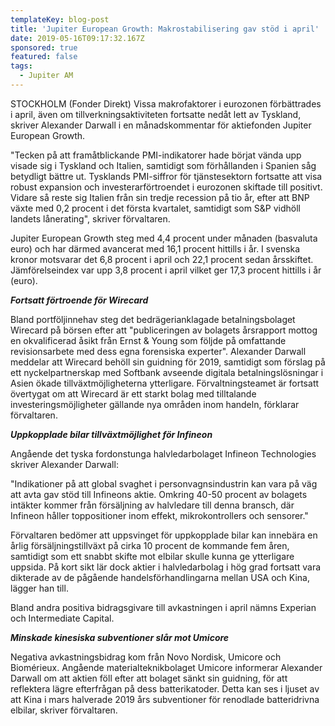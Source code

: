 ```yaml
---
templateKey: blog-post
title: 'Jupiter European Growth: Makrostabilisering gav stöd i april'
date: 2019-05-16T09:17:32.167Z
sponsored: true
featured: false
tags:
  - Jupiter AM
---
```

STOCKHOLM (Fonder Direkt) Vissa makrofaktorer i eurozonen förbättrades i april, även om tillverkningsaktiviteten fortsatte nedåt lett av Tyskland, skriver Alexander Darwall i en månadskommentar för aktiefonden Jupiter European Growth.



"Tecken på att framåtblickande PMI-indikatorer hade börjat vända upp visade sig i Tyskland och Italien, samtidigt som förhållanden i Spanien såg betydligt bättre ut. Tysklands PMI-siffror för tjänstesektorn fortsatte att visa robust expansion och investerarförtroendet i eurozonen skiftade till positivt. Vidare så reste sig Italien från sin tredje recession på tio år, efter att BNP växte med 0,2 procent i det första kvartalet, samtidigt som S&P vidhöll landets lånerating", skriver förvaltaren.



Jupiter European Growth steg med 4,4 procent under månaden (basvaluta euro) och har därmed avancerat med 16,1 procent hittills i år. I svenska kronor motsvarar det 6,8 procent i april och 22,1 procent sedan årsskiftet. Jämförelseindex var upp 3,8 procent i april vilket ger 17,3 procent hittills i år (euro).



**_Fortsatt förtroende för Wirecard_**



Bland portföljinnehav steg det bedrägerianklagade betalningsbolaget Wirecard på börsen efter att "publiceringen av bolagets årsrapport mottog en okvalificerad åsikt från Ernst & Young som följde på omfattande revisionsarbete med dess egna forensiska experter". Alexander Darwall meddelar att Wirecard behöll sin guidning för 2019, samtidigt som förslag på ett nyckelpartnerskap med Softbank avseende digitala betalningslösningar i Asien ökade tillväxtmöjligheterna ytterligare. Förvaltningsteamet är fortsatt övertygat om att Wirecard är ett starkt bolag med tilltalande investeringsmöjligheter gällande nya områden inom handeln, förklarar förvaltaren.



**_Uppkopplade bilar tillväxtmöjlighet för Infineon_**



Angående det tyska fordonstunga halvledarbolaget Infineon Technologies skriver Alexander Darwall:



"Indikationer på att global svaghet i personvagnsindustrin kan vara på väg att avta gav stöd till Infineons aktie. Omkring 40-50 procent av bolagets intäkter kommer från försäljning av halvledare till denna bransch, där Infineon håller toppositioner inom effekt, mikrokontrollers och sensorer."



Förvaltaren bedömer att uppsvinget för uppkopplade bilar kan innebära en årlig försäljningstillväxt på cirka 10 procent de kommande fem åren, samtidigt som ett snabbt skifte mot elbilar skulle kunna ge ytterligare uppsida. På kort sikt lär dock aktier i halvledarbolag i hög grad fortsatt vara dikterade av de pågående handelsförhandlingarna mellan USA och Kina, lägger han till.



Bland andra positiva bidragsgivare till avkastningen i april nämns Experian och Intermediate Capital.



**_Minskade kinesiska subventioner slår mot Umicore_**



Negativa avkastningsbidrag kom från Novo Nordisk, Umicore och Biomérieux. Angående materialteknikbolaget Umicore informerar Alexander Darwall om att aktien föll efter att bolaget sänkt sin guidning, för att reflektera lägre efterfrågan på dess batterikatoder. Detta kan ses i ljuset av att Kina i mars halverade 2019 års subventioner för renodlade batteridrivna elbilar, skriver förvaltaren.
